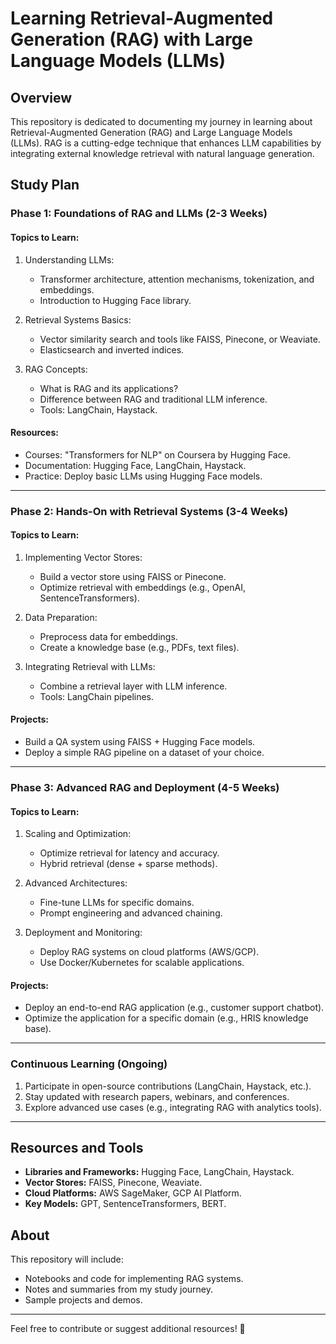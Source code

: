 
# Learning Retrieval-Augmented Generation (RAG) with Large Language Models (LLMs)

## Overview

This repository is dedicated to documenting my journey in learning about Retrieval-Augmented Generation (RAG) and Large Language Models (LLMs). 
RAG is a cutting-edge technique that enhances LLM capabilities by integrating external knowledge retrieval with natural language generation.

## Study Plan

### Phase 1: Foundations of RAG and LLMs (2-3 Weeks)
#### Topics to Learn:
1. Understanding LLMs:
   - Transformer architecture, attention mechanisms, tokenization, and embeddings.
   - Introduction to Hugging Face library.

2. Retrieval Systems Basics:
   - Vector similarity search and tools like FAISS, Pinecone, or Weaviate.
   - Elasticsearch and inverted indices.

3. RAG Concepts:
   - What is RAG and its applications?
   - Difference between RAG and traditional LLM inference.
   - Tools: LangChain, Haystack.

#### Resources:
- Courses: "Transformers for NLP" on Coursera by Hugging Face.
- Documentation: Hugging Face, LangChain, Haystack.
- Practice: Deploy basic LLMs using Hugging Face models.

---

### Phase 2: Hands-On with Retrieval Systems (3-4 Weeks)
#### Topics to Learn:
1. Implementing Vector Stores:
   - Build a vector store using FAISS or Pinecone.
   - Optimize retrieval with embeddings (e.g., OpenAI, SentenceTransformers).

2. Data Preparation:
   - Preprocess data for embeddings.
   - Create a knowledge base (e.g., PDFs, text files).

3. Integrating Retrieval with LLMs:
   - Combine a retrieval layer with LLM inference.
   - Tools: LangChain pipelines.

#### Projects:
- Build a QA system using FAISS + Hugging Face models.
- Deploy a simple RAG pipeline on a dataset of your choice.

---

### Phase 3: Advanced RAG and Deployment (4-5 Weeks)
#### Topics to Learn:
1. Scaling and Optimization:
   - Optimize retrieval for latency and accuracy.
   - Hybrid retrieval (dense + sparse methods).

2. Advanced Architectures:
   - Fine-tune LLMs for specific domains.
   - Prompt engineering and advanced chaining.

3. Deployment and Monitoring:
   - Deploy RAG systems on cloud platforms (AWS/GCP).
   - Use Docker/Kubernetes for scalable applications.

#### Projects:
- Deploy an end-to-end RAG application (e.g., customer support chatbot).
- Optimize the application for a specific domain (e.g., HRIS knowledge base).

---

### Continuous Learning (Ongoing)
1. Participate in open-source contributions (LangChain, Haystack, etc.).
2. Stay updated with research papers, webinars, and conferences.
3. Explore advanced use cases (e.g., integrating RAG with analytics tools).

---

## Resources and Tools
- **Libraries and Frameworks:** Hugging Face, LangChain, Haystack.
- **Vector Stores:** FAISS, Pinecone, Weaviate.
- **Cloud Platforms:** AWS SageMaker, GCP AI Platform.
- **Key Models:** GPT, SentenceTransformers, BERT.

## About
This repository will include:
- Notebooks and code for implementing RAG systems.
- Notes and summaries from my study journey.
- Sample projects and demos.

---

Feel free to contribute or suggest additional resources! 🚀
